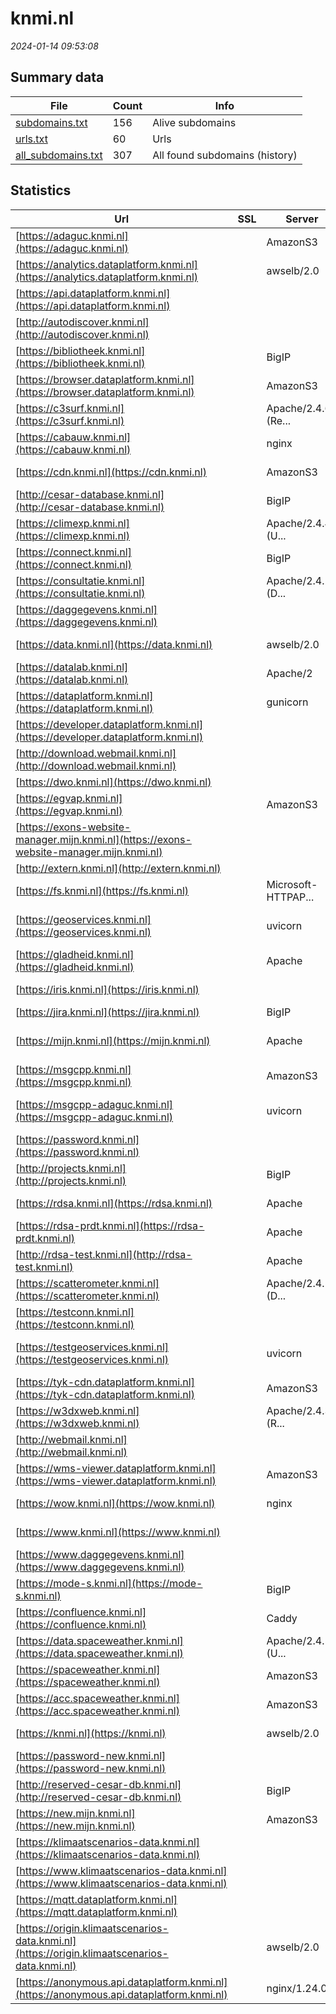 # knmi.nl
*2024-01-14 09:53:08*
## Summary data
| File       | Count | Info |
|------------|-------|------|
|[subdomains.txt](/data/knmi.nl/subdomains.txt)|156|Alive subdomains|
|[urls.txt](/data/knmi.nl/urls.txt)|60|Urls|
|[all_subdomains.txt](/data/knmi.nl/all_subdomains.txt)|307|All found subdomains (history)|
## Statistics
| Url | SSL | Server | Cookie | HSTS | CSP | XFO | XXP | RP | Tech |Title |
|------------|-------|------|------|------|------|------|------|------|------|------|
|[https://adaguc.knmi.nl](https://adaguc.knmi.nl)| |AmazonS3| | | | | |:white_check_mark: |Amazon CloudFron...|Adaguc site|
|[https://analytics.dataplatform.knmi.nl](https://analytics.dataplatform.knmi.nl)| |awselb/2.0| | | | | |:white_check_mark: |Amazon ELB Amazo...||
|[https://api.dataplatform.knmi.nl](https://api.dataplatform.knmi.nl)| || | | | | |:white_check_mark: |||
|[http://autodiscover.knmi.nl](http://autodiscover.knmi.nl)| || | | | | |:white_check_mark: |||
|[https://bibliotheek.knmi.nl](https://bibliotheek.knmi.nl)| |BigIP| | | | | |:white_check_mark: |F5 BigIP||
|[https://browser.dataplatform.knmi.nl](https://browser.dataplatform.knmi.nl)| |AmazonS3| |:white_check_mark: | | | |:white_check_mark: |Amazon CloudFron...|KNMI Dataset Bro...|
|[https://c3surf.knmi.nl](https://c3surf.knmi.nl)| |Apache/2.4.6 (Re...| | | | | |:white_check_mark: |Apache HTTP Serv...|Monitoring Europ...|
|[https://cabauw.knmi.nl](https://cabauw.knmi.nl)| |nginx| |:white_check_mark: | |:white_check_mark: |:white_check_mark: |:white_check_mark: |HSTS Nginx|Redirecting to h...|
|[https://cdn.knmi.nl](https://cdn.knmi.nl)| |AmazonS3| | | | | |:white_check_mark: |Amazon CloudFron...||
|[http://cesar-database.knmi.nl](http://cesar-database.knmi.nl)| |BigIP| | | | | |:white_check_mark: |F5 BigIP||
|[https://climexp.knmi.nl](https://climexp.knmi.nl)| |Apache/2.4.41 (U...| |:white_check_mark: | | | |:white_check_mark: |Apache HTTP Serv...||
|[https://connect.knmi.nl](https://connect.knmi.nl)| |BigIP|:warning: |:white_check_mark: | |:white_check_mark: | |:white_check_mark: |F5 BigIP||
|[https://consultatie.knmi.nl](https://consultatie.knmi.nl)| |Apache/2.4.25 (D...|:o: | | | | |:white_check_mark: |Amazon ALB Amazo...||
|[https://daggegevens.knmi.nl](https://daggegevens.knmi.nl)| ||:warning: | | |:white_check_mark: |:white_check_mark: |:white_check_mark: |Ruby Ruby on Rai...|Dagwaarden van w...|
|[https://data.knmi.nl](https://data.knmi.nl)| |awselb/2.0| |:white_check_mark: |:warning: |:white_check_mark: | |:white_check_mark: |Amazon ELB Amazo...|301 Moved Perman...|
|[https://datalab.knmi.nl](https://datalab.knmi.nl)| |Apache/2| | | | | |:white_check_mark: |Apache HTTP Serv...|KNMI datalab - K...|
|[https://dataplatform.knmi.nl](https://dataplatform.knmi.nl)| |gunicorn| |:white_check_mark: |:warning: |:white_check_mark: | |:white_check_mark: |Amazon S3 Amazon...|Welcome - KNMI D...|
|[https://developer.dataplatform.knmi.nl](https://developer.dataplatform.knmi.nl)| || |:white_check_mark: | | | |:white_check_mark: |Bootstrap HSTS|KNMI Developer p...|
|[http://download.webmail.knmi.nl](http://download.webmail.knmi.nl)| || | | | | |:white_check_mark: |||
|[https://dwo.knmi.nl](https://dwo.knmi.nl)| || | | | | |:white_check_mark: |||
|[https://egvap.knmi.nl](https://egvap.knmi.nl)| |AmazonS3| | | | | |:white_check_mark: |Amazon CloudFron...|Status and lates...|
|[https://exons-website-manager.mijn.knmi.nl](https://exons-website-manager.mijn.knmi.nl)| || | | | | |:white_check_mark: |Amazon ALB Amazo...||
|[http://extern.knmi.nl](http://extern.knmi.nl)| || | | | | |:white_check_mark: |||
|[https://fs.knmi.nl](https://fs.knmi.nl)| |Microsoft-HTTPAP...| | | | | |:white_check_mark: |Microsoft HTTPAP...|Not Found|
|[https://geoservices.knmi.nl](https://geoservices.knmi.nl)| |uvicorn| |:white_check_mark: | | |:white_check_mark: |HSTS Python Uvic...||
|[https://gladheid.knmi.nl](https://gladheid.knmi.nl)| |Apache|:o: | | |:white_check_mark: |:white_check_mark: |:white_check_mark: |Amazon ALB Amazo...|401 Unauthorized|
|[https://iris.knmi.nl](https://iris.knmi.nl)| || |:white_check_mark: | |:white_check_mark: |:white_check_mark: |:white_check_mark: |Amazon CloudFron...|Login|
|[https://jira.knmi.nl](https://jira.knmi.nl)| |BigIP|:warning: |:white_check_mark: |:white_check_mark: |:white_check_mark: |:white_check_mark: |F5 BigIP||
|[https://mijn.knmi.nl](https://mijn.knmi.nl)| |Apache|:o: |:white_check_mark: |:white_check_mark: |:white_check_mark: |:white_check_mark: |Amazon ALB Amazo...|KNMI Extranet|
|[https://msgcpp.knmi.nl](https://msgcpp.knmi.nl)| |AmazonS3| | | | | |:white_check_mark: |Amazon CloudFron...|MSG Cloud Physic...|
|[https://msgcpp-adaguc.knmi.nl](https://msgcpp-adaguc.knmi.nl)| |uvicorn| |:white_check_mark: | | |:white_check_mark: |HSTS Python Uvic...||
|[https://password.knmi.nl](https://password.knmi.nl)| || | | | | |:white_check_mark: |HSTS Java||
|[http://projects.knmi.nl](http://projects.knmi.nl)| |BigIP| |:white_check_mark: |:warning: |:white_check_mark: |:white_check_mark: |:white_check_mark: |F5 BigIP||
|[https://rdsa.knmi.nl](https://rdsa.knmi.nl)| |Apache|:white_check_mark: | | | | |:white_check_mark: |Apache HTTP Serv...|KNMI Seismic & A...|
|[https://rdsa-prdt.knmi.nl](https://rdsa-prdt.knmi.nl)| |Apache| | | | | |:white_check_mark: |Apache HTTP Serv...|KNMI Seismic & A...|
|[http://rdsa-test.knmi.nl](http://rdsa-test.knmi.nl)| |Apache| | | | | |:white_check_mark: |Apache HTTP Serv...|403 Forbidden|
|[https://scatterometer.knmi.nl](https://scatterometer.knmi.nl)| |Apache/2.4.57 (D...|:o: | | | | |:white_check_mark: |Amazon ALB Amazo...||
|[https://testconn.knmi.nl](https://testconn.knmi.nl)| ||:warning: |:white_check_mark: | |:white_check_mark: | |:white_check_mark: |F5 BigIP HSTS||
|[https://testgeoservices.knmi.nl](https://testgeoservices.knmi.nl)| |uvicorn| | | | | |:white_check_mark: |HSTS Python Uvic...||
|[https://tyk-cdn.dataplatform.knmi.nl](https://tyk-cdn.dataplatform.knmi.nl)| |AmazonS3| | | | | |:white_check_mark: |Amazon CloudFron...||
|[https://w3dxweb.knmi.nl](https://w3dxweb.knmi.nl)| |Apache/2.4.37 (R...| | | | | |:white_check_mark: |Apache HTTP Serv...|401 Unauthorized|
|[http://webmail.knmi.nl](http://webmail.knmi.nl)| || | | | | |:white_check_mark: |||
|[https://wms-viewer.dataplatform.knmi.nl](https://wms-viewer.dataplatform.knmi.nl)| |AmazonS3| |:white_check_mark: | | | |:white_check_mark: |Amazon CloudFron...|KNMI - Data Plat...|
|[https://wow.knmi.nl](https://wow.knmi.nl)| |nginx| |:white_check_mark: |:warning: | | |:white_check_mark: |Bootstrap HSTS N...|WOW-NL: Jouw wee...|
|[https://www.knmi.nl](https://www.knmi.nl)| || |:white_check_mark: | |:white_check_mark: |:white_check_mark: |:white_check_mark: |Amazon CloudFron...||
|[https://www.daggegevens.knmi.nl](https://www.daggegevens.knmi.nl)| ||:warning: | | |:white_check_mark: |:white_check_mark: |:white_check_mark: |Ruby Ruby on Rai...|Dagwaarden van w...|
|[https://mode-s.knmi.nl](https://mode-s.knmi.nl)| |BigIP| | | | | |:white_check_mark: |F5 BigIP||
|[https://confluence.knmi.nl](https://confluence.knmi.nl)| |Caddy| | | | | |:white_check_mark: |Caddy HTTP/3||
|[https://data.spaceweather.knmi.nl](https://data.spaceweather.knmi.nl)| |Apache/2.4.52 (U...| | | | | |:white_check_mark: |Apache HTTP Serv...|Apache2 Ubuntu D...|
|[https://spaceweather.knmi.nl](https://spaceweather.knmi.nl)| |AmazonS3| | | | | |:white_check_mark: |Amazon CloudFron...|Space Weather at...|
|[https://acc.spaceweather.knmi.nl](https://acc.spaceweather.knmi.nl)| |AmazonS3| | | | | |:white_check_mark: |Amazon CloudFron...|Space Weather at...|
|[https://knmi.nl](https://knmi.nl)| |awselb/2.0| |:white_check_mark: | |:white_check_mark: |:white_check_mark: |:white_check_mark: |Amazon ELB Amazo...|301 Moved Perman...|
|[https://password-new.knmi.nl](https://password-new.knmi.nl)| || | | | | |:white_check_mark: |HSTS Java||
|[http://reserved-cesar-db.knmi.nl](http://reserved-cesar-db.knmi.nl)| |BigIP| | | | | |:white_check_mark: |F5 BigIP||
|[https://new.mijn.knmi.nl](https://new.mijn.knmi.nl)| |AmazonS3| | | | | |:white_check_mark: |Amazon CloudFron...|KNMI Extranetten|
|[https://klimaatscenarios-data.knmi.nl](https://klimaatscenarios-data.knmi.nl)| ||:warning: |:white_check_mark: | |:white_check_mark: |:white_check_mark: |:white_check_mark: |Amazon CloudFron...|KNMI Klimaatscen...|
|[https://www.klimaatscenarios-data.knmi.nl](https://www.klimaatscenarios-data.knmi.nl)| ||:warning: |:white_check_mark: | |:white_check_mark: |:white_check_mark: |:white_check_mark: |Amazon CloudFron...|KNMI Klimaatscen...|
|[https://mqtt.dataplatform.knmi.nl](https://mqtt.dataplatform.knmi.nl)| || | | | | |:white_check_mark: |||
|[https://origin.klimaatscenarios-data.knmi.nl](https://origin.klimaatscenarios-data.knmi.nl)| |awselb/2.0| | | | | |:white_check_mark: |Amazon ELB Amazo...||
|[https://anonymous.api.dataplatform.knmi.nl](https://anonymous.api.dataplatform.knmi.nl)| |nginx/1.24.0| | | | | |:white_check_mark: |Nginx:1.24.0|404 Not Found|